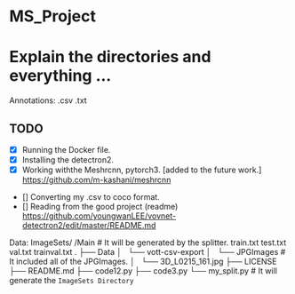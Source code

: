 # MS_Project



#	Explain the directories and everything ... 

Annotations:
	.csv
	.txt

## TODO
 - [x] Running the Docker file.
 - [x] Installing the detectron2.
 - [x] Working withthe Meshrcnn, pytorch3. [added to the future work.] https://github.com/m-kashani/meshrcnn
 - [] Converting my .csv to coco format.
 - [] Reading from the good project (readme) https://github.com/youngwanLEE/vovnet-detectron2/edit/master/README.md
 


Data:
	ImageSets/
		/Main		#	It will be generated by the splitter.
			train.txt
			test.txt
			val.txt
			trainval.txt
.
├── Data
│   └── vott-csv-export
│       └── JPGImages			# It included all of the JPGImages.
│           └── 3D_L0215_161.jpg
├── LICENSE
├── README.md
├── code12.py
├── code3.py
└── my_split.py				# It will generate the `ImageSets Directory`